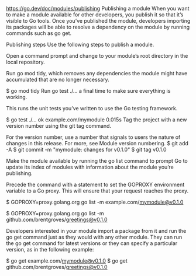 https://go.dev/doc/modules/publishing
Publishing a module
When you want to make a module available for other developers, you publish it so that it’s visible to Go tools. Once you’ve published the module, developers importing its packages will be able to resolve a dependency on the module by running commands such as go get.

Publishing steps
Use the following steps to publish a module.

Open a command prompt and change to your module’s root directory in the local repository.

Run go mod tidy, which removes any dependencies the module might have accumulated that are no longer necessary.

$ go mod tidy
Run go test ./... a final time to make sure everything is working.

This runs the unit tests you’ve written to use the Go testing framework.

$ go test ./...
ok      example.com/mymodule       0.015s
Tag the project with a new version number using the git tag command.

For the version number, use a number that signals to users the nature of changes in this release. For more, see Module version numbering.
$ git add -A
$ git commit -m "mymodule: changes for v0.1.0"
$ git tag v0.1.0

Make the module available by running the go list command to prompt Go to update its index of modules with information about the module you’re publishing.

Precede the command with a statement to set the GOPROXY environment variable to a Go proxy. This will ensure that your request reaches the proxy.

$ GOPROXY=proxy.golang.org go list -m example.com/mymodule@v0.1.0

$ GOPROXY=proxy.golang.org go list -m github.com/brentgroves/greetings@v0.1.0

Developers interested in your module import a package from it and run the go get command just as they would with any other module. They can run the go get command for latest versions or they can specify a particular version, as in the following example:

$ go get example.com/mymodule@v0.1.0
$ go get github.com/brentgroves/greetings@v0.1.0

